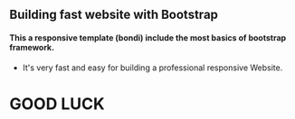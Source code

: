 ## Building fast website with Bootstrap

#### This a responsive template (bondi) include the most basics of bootstrap framework.

- It's very fast and easy for building a professional responsive Website.

# GOOD LUCK
